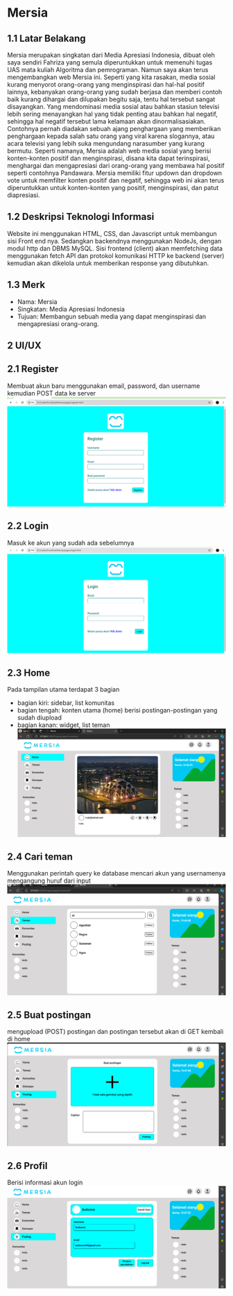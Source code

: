 # Mersia
## 1.1 Latar Belakang
Mersia merupakan singkatan dari Media Apresiasi Indonesia, dibuat oleh saya sendiri Fahriza yang semula diperuntukkan untuk memenuhi tugas UAS mata kuliah Algoritma dan pemrograman. Namun saya akan terus mengembangkan web Mersia ini. Seperti yang kita rasakan, media sosial kurang menyorot orang-orang yang menginspirasi dan hal-hal positif lainnya, kebanyakan orang-orang yang sudah berjasa dan memberi contoh baik kurang dihargai dan dilupakan begitu saja, tentu hal tersebut sangat disayangkan. Yang mendominasi media sosial atau bahkan stasiun televisi lebih sering menayangkan hal yang tidak penting atau bahkan hal negatif, sehingga hal negatif tersebut lama kelamaan akan dinormalisasiakan. Contohnya pernah diadakan sebuah ajang penghargaan yang memberikan penghargaan kepada salah satu orang yang viral karena slogannya, atau acara televisi yang lebih suka mengundang narasumber yang kurang bermutu. Seperti namanya, Mersia adalah web media sosial yang berisi konten-konten positif dan menginspirasi, disana kita dapat terinspirasi, menghargai dan mengapresiasi dari orang-orang yang membawa hal positif seperti contohnya Pandawara. Mersia memiliki fitur updown dan dropdown vote untuk memfilter konten positif dan negatif, sehingga web ini akan terus diperuntukkan untuk konten-konten yang positif, menginspirasi, dan patut diapresiasi.

## 1.2 Deskripsi Teknologi Informasi
Website ini menggunakan HTML, CSS, dan Javascript untuk membangun sisi Front end nya. Sedangkan backendnya menggunakan NodeJs, dengan modul http dan DBMS MySQL. Sisi frontend (client) akan memfetching data menggunakan fetch API dan protokol komunikasi HTTP ke backend (server) kemudian akan dikelola untuk memberikan response yang dibutuhkan.

## 1.3 Merk
- Nama: Mersia
- Singkatan: Media Apresiasi Indonesia
- Tujuan: Membangun sebuah media yang dapat menginspirasi dan mengapresiasi orang-orang.

## 2 UI/UX
## 2.1 Register
Membuat akun baru menggunakan email, password, dan username kemudian POST data ke server
![Contoh](https://github.com/fahrizap/MyProjects/blob/main/ui-ux/register.png)

## 2.2 Login
Masuk ke akun yang sudah ada sebelumnya
![Contoh](https://github.com/fahrizap/MyProjects/blob/main/ui-ux/login.png)

## 2.3 Home
Pada tampilan utama terdapat 3 bagian
- bagian kiri: sidebar, list komunitas
- bagian tengah: konten utama (home) berisi postingan-postingan yang sudah diupload
- bagian kanan: widget, list teman
![Contoh](https://github.com/fahrizap/MyProjects/blob/main/ui-ux/content-home.png)

## 2.4 Cari teman
Menggunakan perintah query ke database mencari akun yang usernamenya mengangung huruf dari input
![Contoh](https://github.com/fahrizap/MyProjects/blob/main/ui-ux/content-teman.png)

## 2.5 Buat postingan
mengupload (POST) postingan dan postingan tersebut akan di GET kembali di home
![Contoh](https://github.com/fahrizap/MyProjects/blob/main/ui-ux/content-buat-postingan.png)

## 2.6 Profil
Berisi informasi akun login
![Contoh](https://github.com/fahrizap/MyProjects/blob/main/ui-ux/content-profil.png)



